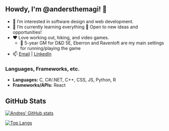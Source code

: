 
## Howdy, I'm @andersthemagi! 👋

- 👀 I’m interested in software design and web development.
- 🌱 I’m currently learning everything 🤣 Open to new ideas and opportunities!
- ❤️ Love working out, hiking, and video games.
  - 🎲 5-year GM for D&D 5E, Eberron and Ravenloft are my main settings for running/playing the game
- 📫 [Email](mailto:andres.sepulveda808@gmail.com) | [LinkedIn](https://www.linkedin.com/in/andresgsepulveda/)

### Languages, Frameworks, etc.

* **Languages:** C, C#/.NET, C++, CSS, JS, Python, R
* **Frameworks/APIs:** React

## GitHub Stats 

[![Andres' GitHub stats](https://github-readme-stats.vercel.app/api?username=andresgsepulveda&include_all_commits=true&count_private=true&theme=algolia&show_icons=true)](https://github.com/anuraghazra/github-readme-stats)

[![Top Langs](https://github-readme-stats.vercel.app/api/top-langs/?username=andresgsepulveda&layout=compact&theme=algolia)](https://github.com/anuraghazra/github-readme-stats)
